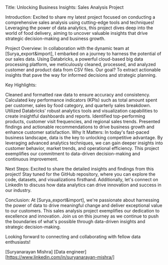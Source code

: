 Title:
Unlocking Business Insights: Sales Analysis Project

Introduction:
Excited to share my latest project focused on conducting a comprehensive sales analysis using cutting-edge tools and techniques! Leveraging the power of data analytics, this project dives deep into the world of food delivery, aiming to uncover valuable insights that drive strategic decision-making and business growth.

Project Overview:
In collaboration with the dynamic team at [Surya_export&import], I embarked on a journey to harness the potential of our sales data. Using Databricks, a powerful cloud-based big data processing platform, we meticulously cleaned, processed, and analyzed customer and product data from CSV files. Our goal? To extract actionable insights that pave the way for informed decisions and strategic planning.

Key Highlights:

Cleaned and formatted raw data to ensure accuracy and consistency.
Calculated key performance indicators (KPIs) such as total amount spent per customer, sales by food category, and quarterly sales breakdown.
Utilized Databricks' robust analytics tools and visualization capabilities to create insightful dashboards and reports.
Identified top-performing products, customer visit frequencies, and regional sales trends.
Presented findings and actionable recommendations to drive business growth and enhance customer satisfaction.
Why It Matters:
In today's fast-paced business landscape, data is the key to unlocking competitive advantage. By leveraging advanced analytics techniques, we can gain deeper insights into customer behavior, market trends, and operational efficiency. This project exemplifies our commitment to data-driven decision-making and continuous improvement.

Next Steps:
Excited to share the detailed insights and findings from this project! Stay tuned for the GitHub repository, where you can explore the code, datasets, and visualizations firsthand. Additionally, let's connect on LinkedIn to discuss how data analytics can drive innovation and success in our industry.

Conclusion:
At [Surya_export&import], we're passionate about harnessing the power of data to drive meaningful change and deliver exceptional value to our customers. This sales analysis project exemplifies our dedication to excellence and innovation. Join us on this journey as we continue to push the boundaries of what's possible through data-driven insights and strategic decision-making.

Looking forward to connecting and collaborating with fellow data enthusiasts!

[Suryanarayan Mishra]
[Data engineer]
[https://www.linkedin.com/in/suryanarayan-mishra/]

